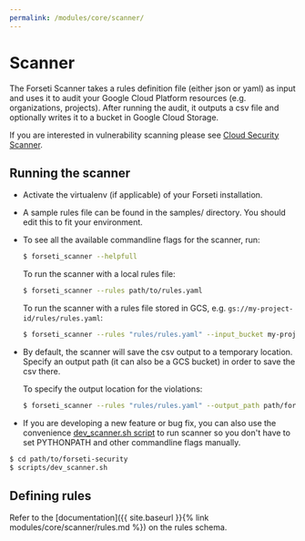 ```yaml
---
permalink: /modules/core/scanner/
---
```

# Scanner

The Forseti Scanner takes a rules definition file (either json or
yaml) as input and uses it to audit your Google Cloud Platform resources (e.g.
organizations, projects). After running the audit, it outputs a csv file and
optionally writes it to a bucket in Google Cloud Storage.

If you are interested in vulnerability scanning please see [Cloud Security Scanner](https://cloud.google.com/security-scanner/).

## Running the scanner

* Activate the virtualenv (if applicable) of your Forseti installation.

* A sample rules file can be found in the samples/ directory. You should edit
  this to fit your environment.

* To see all the available commandline flags for the scanner, run:

  ```sh
  $ forseti_scanner --helpfull
  ```

  To run the scanner with a local rules file:

  ```sh
  $ forseti_scanner --rules path/to/rules.yaml
  ```

  To run the scanner with a rules file stored in GCS, e.g.
  `gs://my-project-id/rules/rules.yaml`:

  ```sh
  $ forseti_scanner --rules "rules/rules.yaml" --input_bucket my-project-id
  ```

* By default, the scanner will save the csv output to a temporary
location. Specify an output path (it can also be a GCS bucket) in order to
save the csv there.

  To specify the output location for the violations:

  ```sh
  $ forseti_scanner --rules "rules/rules.yaml" --output_path path/for/output/
  ```

* If you are developing a new feature or bug fix, you can also use the
convenience [dev_scanner.sh script](/scripts) to run scanner so you don't have
to set PYTHONPATH and other commandline flags manually.

```sh
$ cd path/to/forseti-security
$ scripts/dev_scanner.sh
```

## Defining rules

Refer to the [documentation]({{ site.baseurl }}{% link modules/core/scanner/rules.md %})
on the rules schema.
